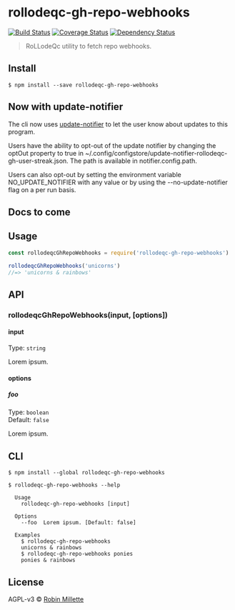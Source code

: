 # rollodeqc-gh-repo-webhooks
[![Build Status](https://travis-ci.org/millette/rollodeqc-gh-repo-webhooks.svg?branch=master)](https://travis-ci.org/millette/rollodeqc-gh-repo-webhooks)
[![Coverage Status](https://coveralls.io/repos/github/millette/rollodeqc-gh-repo-webhooks/badge.svg?branch=master)](https://coveralls.io/github/millette/rollodeqc-gh-repo-webhooks?branch=master)
[![Dependency Status](https://gemnasium.com/badges/github.com/millette/rollodeqc-gh-repo-webhooks.svg)](https://gemnasium.com/github.com/millette/rollodeqc-gh-repo-webhooks)
> RoLLodeQc utility to fetch repo webhooks.

## Install
```
$ npm install --save rollodeqc-gh-repo-webhooks
```

## Now with update-notifier
The cli now uses [update-notifier][] to let the user know about updates to this program.

Users have the ability to opt-out of the update notifier by changing
the optOut property to true in ~/.config/configstore/update-notifier-rollodeqc-gh-user-streak.json.
The path is available in notifier.config.path.

Users can also opt-out by setting the environment variable NO_UPDATE_NOTIFIER
with any value or by using the --no-update-notifier flag on a per run basis.

## Docs to come

## Usage
```js
const rollodeqcGhRepoWebhooks = require('rollodeqc-gh-repo-webhooks')

rollodeqcGhRepoWebhooks('unicorns')
//=> 'unicorns & rainbows'
```

## API
### rollodeqcGhRepoWebhooks(input, [options])
#### input
Type: `string`

Lorem ipsum.

#### options
##### foo
Type: `boolean`<br>
Default: `false`

Lorem ipsum.

## CLI
```
$ npm install --global rollodeqc-gh-repo-webhooks
```

```
$ rollodeqc-gh-repo-webhooks --help

  Usage
    rollodeqc-gh-repo-webhooks [input]

  Options
    --foo  Lorem ipsum. [Default: false]

  Examples
    $ rollodeqc-gh-repo-webhooks
    unicorns & rainbows
    $ rollodeqc-gh-repo-webhooks ponies
    ponies & rainbows
```


## License
AGPL-v3 © [Robin Millette](http://robin.millette.info)

[update-notifier]: <https://github.com/yeoman/update-notifier>
